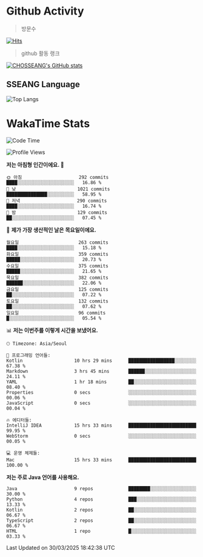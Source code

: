 <!--
**CHOSSEANG/CHOSSEANG** is a ✨ _special_ ✨ repository because its `README.md` (this file) appears on your GitHub profile.

Here are some ideas to get you started:

- 🔭 I’m currently working on ...
- 🌱 I’m currently learning ...
- 👯 I’m looking to collaborate on ...
- 🤔 I’m looking for help with ...
- 💬 Ask me about ...
- 📫 How to reach me: ...
- 😄 Pronouns: ...
- ⚡ Fun fact: ...
-->

# Github Activity
> 방문수

[![Hits](https://hits.seeyoufarm.com/api/count/incr/badge.svg?url=https%3A%2F%2Fgithub.com%2FCHOSSEANG&count_bg=%238AED3E&title_bg=%23495358&icon=electron.svg&icon_color=%23E7E7E7&title=CHOSSEANG&edge_flat=false)](https://hits.seeyoufarm.com)
> github 활동 랭크

[![CHOSSEANG's GitHub stats](https://github-readme-stats.vercel.app/api?username=CHOSSEANG)](https://github.com/CHOSSEANG/github-readme-stats)

## SSEANG Language
![Top Langs](https://github-readme-stats.vercel.app/api/top-langs/?username=CHOSSEANG&layout=compact)

# WakaTime Stats

<!--START_SECTION:waka-->
![Code Time](http://img.shields.io/badge/Code%20Time-477%20hrs%208%20mins-blue)

![Profile Views](http://img.shields.io/badge/Profile%20Views-0-blue)

**저는 아침형 인간이에요. 🐤** 

```text
🌞 아침                     292 commits         ████░░░░░░░░░░░░░░░░░░░░░   16.86 % 
🌆 낮　                     1021 commits        ███████████████░░░░░░░░░░   58.95 % 
🌃 저녁                     290 commits         ████░░░░░░░░░░░░░░░░░░░░░   16.74 % 
🌙 밤　                     129 commits         ██░░░░░░░░░░░░░░░░░░░░░░░   07.45 % 
```
📅 **제가 가장 생산적인 날은 목요일이에요.** 

```text
월요일                      263 commits         ████░░░░░░░░░░░░░░░░░░░░░   15.18 % 
화요일                      359 commits         █████░░░░░░░░░░░░░░░░░░░░   20.73 % 
수요일                      375 commits         █████░░░░░░░░░░░░░░░░░░░░   21.65 % 
목요일                      382 commits         ██████░░░░░░░░░░░░░░░░░░░   22.06 % 
금요일                      125 commits         ██░░░░░░░░░░░░░░░░░░░░░░░   07.22 % 
토요일                      132 commits         ██░░░░░░░░░░░░░░░░░░░░░░░   07.62 % 
일요일                      96 commits          █░░░░░░░░░░░░░░░░░░░░░░░░   05.54 % 
```


📊 **저는 이번주를 이렇게 시간을 보냈어요.** 

```text
🕑︎ Timezone: Asia/Seoul

💬 프로그래밍 언어들: 
Kotlin                   10 hrs 29 mins      █████████████████░░░░░░░░   67.38 % 
Markdown                 3 hrs 45 mins       ██████░░░░░░░░░░░░░░░░░░░   24.11 % 
YAML                     1 hr 18 mins        ██░░░░░░░░░░░░░░░░░░░░░░░   08.40 % 
Properties               0 secs              ░░░░░░░░░░░░░░░░░░░░░░░░░   00.06 % 
JavaScript               0 secs              ░░░░░░░░░░░░░░░░░░░░░░░░░   00.04 % 

🔥 에디터들: 
IntelliJ IDEA            15 hrs 33 mins      █████████████████████████   99.95 % 
WebStorm                 0 secs              ░░░░░░░░░░░░░░░░░░░░░░░░░   00.05 % 

💻 운영 체제들: 
Mac                      15 hrs 33 mins      █████████████████████████   100.00 % 
```

**저는 주로 Java 언어를 사용해요.** 

```text
Java                     9 repos             ████████░░░░░░░░░░░░░░░░░   30.00 % 
Python                   4 repos             ███░░░░░░░░░░░░░░░░░░░░░░   13.33 % 
Kotlin                   2 repos             ██░░░░░░░░░░░░░░░░░░░░░░░   06.67 % 
TypeScript               2 repos             ██░░░░░░░░░░░░░░░░░░░░░░░   06.67 % 
HTML                     1 repo              █░░░░░░░░░░░░░░░░░░░░░░░░   03.33 % 
```




 Last Updated on 30/03/2025 18:42:38 UTC
<!--END_SECTION:waka-->
